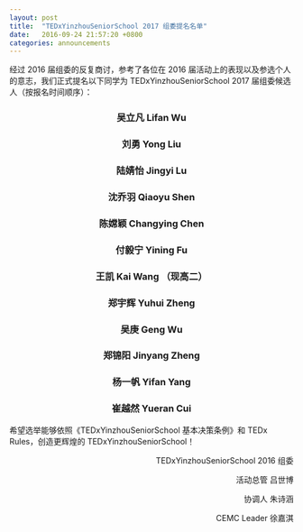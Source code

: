 ```yaml
---
layout: post
title:  "TEDxYinzhouSeniorSchool 2017 组委提名名单"
date:   2016-09-24 21:57:20 +0800
categories: announcements
---
```


经过 2016 届组委的反复商讨，参考了各位在 2016 届活动上的表现以及参选个人的意志，我们正式提名以下同学为 TEDxYinzhouSeniorSchool 2017 届组委候选人（按报名时间顺序）：

<h3 style="text-align: center;"> 吴立凡 Lifan Wu </h3>

<h3 style="text-align: center;"> 刘勇 Yong Liu </h3>

<h3 style="text-align: center;"> 陆婧怡 Jingyi Lu </h3>

<h3 style="text-align: center;"> 沈乔羽 Qiaoyu Shen </h3>

<h3 style="text-align: center;"> 陈嫦颖 Changying Chen </h3>

<h3 style="text-align: center;"> 付毅宁 Yining Fu </h3>

<h3 style="text-align: center;"> 王凯 Kai Wang （现高二） </h3>

<h3 style="text-align: center;"> 郑宇辉 Yuhui Zheng </h3>

<h3 style="text-align: center;"> 吴庚 Geng Wu </h3>

<h3 style="text-align: center;"> 郑锦阳 Jinyang Zheng </h3>

<h3 style="text-align: center;"> 杨一帆 Yifan Yang </h3>

<h3 style="text-align: center;"> 崔越然 Yueran Cui </h3>

希望选举能够依照《TEDxYinzhouSeniorSchool 基本决策条例》和 TEDx Rules，创造更辉煌的 TEDxYinzhouSeniorSchool！

<p style="text-align: right;">TEDxYinzhouSeniorSchool 2016 组委</p>
<p style="text-align: right;">活动总管 吕世博</p>
<p style="text-align: right;">协调人 朱诗涵</p>
<p style="text-align: right;">CEMC Leader 徐嘉淇</p>
